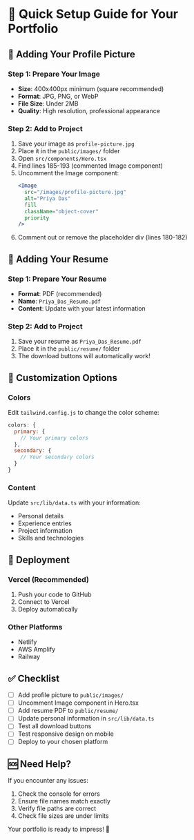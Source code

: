 # 🚀 Quick Setup Guide for Your Portfolio

## 📸 Adding Your Profile Picture

### Step 1: Prepare Your Image
- **Size**: 400x400px minimum (square recommended)
- **Format**: JPG, PNG, or WebP
- **File Size**: Under 2MB
- **Quality**: High resolution, professional appearance

### Step 2: Add to Project
1. Save your image as `profile-picture.jpg`
2. Place it in the `public/images/` folder
3. Open `src/components/Hero.tsx`
4. Find lines 185-193 (commented Image component)
5. Uncomment the Image component:
   ```jsx
   <Image
     src="/images/profile-picture.jpg"
     alt="Priya Das"
     fill
     className="object-cover"
     priority
   />
   ```
6. Comment out or remove the placeholder div (lines 180-182)

## 📄 Adding Your Resume

### Step 1: Prepare Your Resume
- **Format**: PDF (recommended)
- **Name**: `Priya_Das_Resume.pdf`
- **Content**: Update with your latest information

### Step 2: Add to Project
1. Save your resume as `Priya_Das_Resume.pdf`
2. Place it in the `public/resume/` folder
3. The download buttons will automatically work!

## 🎨 Customization Options

### Colors
Edit `tailwind.config.js` to change the color scheme:
```javascript
colors: {
  primary: {
    // Your primary colors
  },
  secondary: {
    // Your secondary colors
  }
}
```

### Content
Update `src/lib/data.ts` with your information:
- Personal details
- Experience entries
- Project information
- Skills and technologies

## 🚀 Deployment

### Vercel (Recommended)
1. Push your code to GitHub
2. Connect to Vercel
3. Deploy automatically

### Other Platforms
- Netlify
- AWS Amplify
- Railway

## ✅ Checklist

- [ ] Add profile picture to `public/images/`
- [ ] Uncomment Image component in Hero.tsx
- [ ] Add resume PDF to `public/resume/`
- [ ] Update personal information in `src/lib/data.ts`
- [ ] Test all download buttons
- [ ] Test responsive design on mobile
- [ ] Deploy to your chosen platform

## 🆘 Need Help?

If you encounter any issues:
1. Check the console for errors
2. Ensure file names match exactly
3. Verify file paths are correct
4. Check file sizes are under limits

Your portfolio is ready to impress! 🎉
